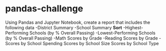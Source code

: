 # pandas-challenge
Using Pandas and Jupyter Notebook, create a report that includes the following data
-District Summary
-School Summary
**Sort**
-Highest-Performing Schools (by % Overall Passing)
-Lowest-Performing Schools (by % Overall Passing)
-Math Scores by Grade
-Reading Scores by Grade
-Scores by School Spending
Scores by School Size
Scores by School Type
